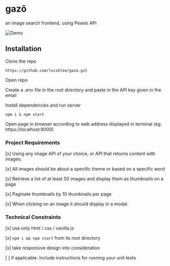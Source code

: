 # gazō 

an image search frontend, using Pexels API

![Demo](https://media3.giphy.com/media/kDfeXFPLJtyvglQMbr/giphy.gif)


## Installation

Clone the repo
```
https://github.com/loisklee/gazo.git
```

Open repo


Create a .env file in the root directory and paste in the API key given in the email

Install dependencies and run server
```
npm i & npm start
```

Open page in browser according to web address displayed in terminal (eg. https://localhost:9000)


### Project Requirements
[x] Using any image API of your choice, or API that returns content with images:

  [x] All images should be about a specific theme or based on a specific word

  [x] Retrieve a list of at least 50 images and display them as thumbnails on a page

  [x] Paginate thumbnails by 10 thumbnails per page

  [x] When clicking on an image it should display in a modal.

### Technical Constraints
[x] use only html / css / vanilla js 

[x] `npm i && npm start` from its root directory

[x] take responsive design into consideration

[ ] if applicable: Include instructions for running your unit tests
